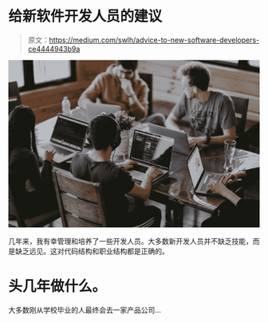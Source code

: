 # 给新软件开发人员的建议

> 原文：<https://medium.com/swlh/advice-to-new-software-developers-ce4444943b9a>

![](img/60b995f131623818b0702553a415d94b.png)

几年来，我有幸管理和培养了一些开发人员。大多数新开发人员并不缺乏技能，而是缺乏远见。这对代码结构和职业结构都是正确的。

# 头几年做什么。

大多数刚从学校毕业的人最终会去一家产品公司…
